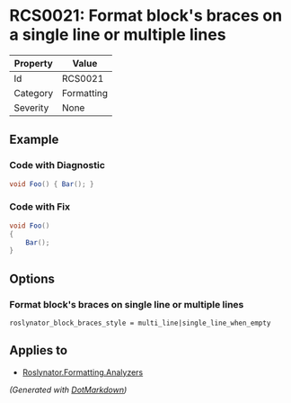 # RCS0021: Format block's braces on a single line or multiple lines

| Property | Value      |
| -------- | ---------- |
| Id       | RCS0021    |
| Category | Formatting |
| Severity | None       |

## Example

### Code with Diagnostic

```csharp
void Foo() { Bar(); }
```

### Code with Fix

```csharp
void Foo()
{
    Bar();
}
```

## Options

### Format block's braces on single line or multiple lines

```editorconfig
roslynator_block_braces_style = multi_line|single_line_when_empty
```

## Applies to

* [Roslynator.Formatting.Analyzers](https://www.nuget.org/packages/Roslynator.Formatting.Analyzers)


*\(Generated with [DotMarkdown](http://github.com/JosefPihrt/DotMarkdown)\)*